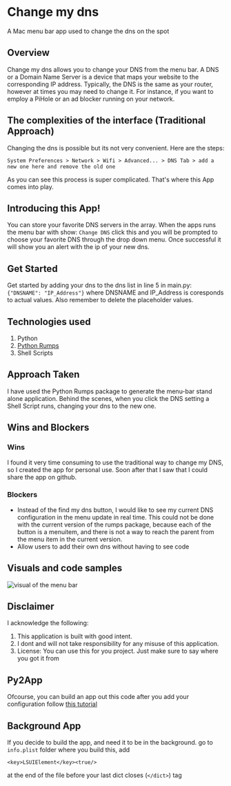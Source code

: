 # Change my dns
A Mac menu bar app used to change the dns on the spot

## Overview 
Change my dns allows you to change your DNS from the menu bar.
A DNS or a Domain Name Server is a device that maps your website to the corresponding IP address. 
Typically, the DNS is the same as your router, however at times you may need to change it. 
For instance, if you want to employ a PiHole or an ad blocker running on your network. 

##  The complexities of the interface (Traditional Approach)
Changing the dns is possible but its not very convenient. Here are the steps:

```System Preferences > Network > Wifi > Advanced... > DNS Tab > add a new one here and remove the old one ```

As you can see this process is super complicated. That's where this App comes into play. 

##  Introducing this App!
You can store your favorite DNS servers in the array. When the apps runs the menu bar with show: ```Change DNS``` 
click this and you will be prompted to choose your favorite DNS through the drop down menu. 
Once successful it will show you an alert with the ip of your new dns. 

## Get Started
Get started by adding your dns to the dns list in line 5 in main.py: 
```{"DNSNAME": "IP_Address"}```
where DNSNAME and IP_Address is coresponds to actual values. 
Also remember to delete the placeholder values. 
        
        
##  Technologies used
   1.  Python
   2.  [Python Rumps](https://github.com/jaredks/rumps)
   3.  Shell Scripts  

    
## Approach Taken
I have used the Python Rumps package to generate the menu-bar stand alone application.
 Behind the scenes, when you click the DNS setting a Shell Script runs, changing your dns to the new one. 
    

## Wins and Blockers
### Wins
I found it very time consuming to use the traditional way to change my DNS, so I created the app for personal use. 
Soon after that I saw that I could share the app on github. 

### Blockers
* Instead of the find my dns button, I would like to see my current DNS configuration in the menu update in real time. 
This could not be done with the current version of the rumps package, because each of the button is a menuitem, 
and there is not a way to reach the parent from the menu item in the current version.
* Allow users to add their own dns without having to see code


## Visuals and code samples
![visual of the menu bar](https://github.com/ohzecodes/changemyDns/blob/main/assets/visual%201.png?raw=true)


## Disclaimer 
I acknowledge the following: 
1. This application is built with good intent. 
2. I dont and will not take responsibility for any misuse of this application.  
3. License: You can use this for you project. Just make sure to say where you got it from

## Py2App
Ofcourse, you can build an app out this code after you add your configuration follow [this tutorial](http://www.marinamele.com/from-a-python-script-to-a-portable-mac-application-with-py2app)

## Background App 
If you decide to build the app, and need it to be in the background. go to `info.plist` folder where you build this, add 
```
<key>LSUIElement</key><true/>	
```
at the end of the file before your last dict closes (`</dict>`) tag 

